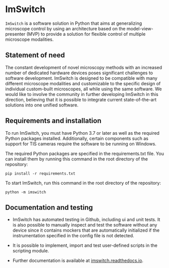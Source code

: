 # ImSwitch
``ImSwitch`` is a software solution in Python that aims at generalizing microscope control by using an architecture based on the model-view-presenter (MVP) to provide a solution for flexible control of multiple microscope modalities.

## Statement of need

The constant development of novel microscopy methods with an increased number of dedicated
hardware devices poses significant challenges to software development. 
ImSwitch is designed to be compatible with many different microscope modalities and customizable to the
specific design of individual custom-built microscopes, all while using the same software. We
would like to involve the community in further developing ImSwitch in this direction, believing
that it is possible to integrate current state-of-the-art solutions into one unified software.

## Requirements and installation

To run ImSwitch, you must have Python 3.7 or later as well as the required Python packages installed. Additionally, certain components such as support for TIS cameras require the software to be running on Windows.

The required Python packages are specified in the requirements.txt file. You can install them by running this command in the root directory of the repository:

```
pip install -r requirements.txt
```

To start ImSwitch, run this command in the root directory of the repository:

```
python -m imswitch
```

## Documentation and testing

* ImSwitch has automated testing in Github, including ui and unit tests. It is also possible to manually inspect and test the software without any device since it contains mockers that are automatically initialized if the instrumentation specified in the config file is not detected.

* It is possible to implement, import and test user-defined scripts in the scripting module. 

* Further documentation is available at [imswitch.readthedocs.io](https://imswitch.readthedocs.io).
